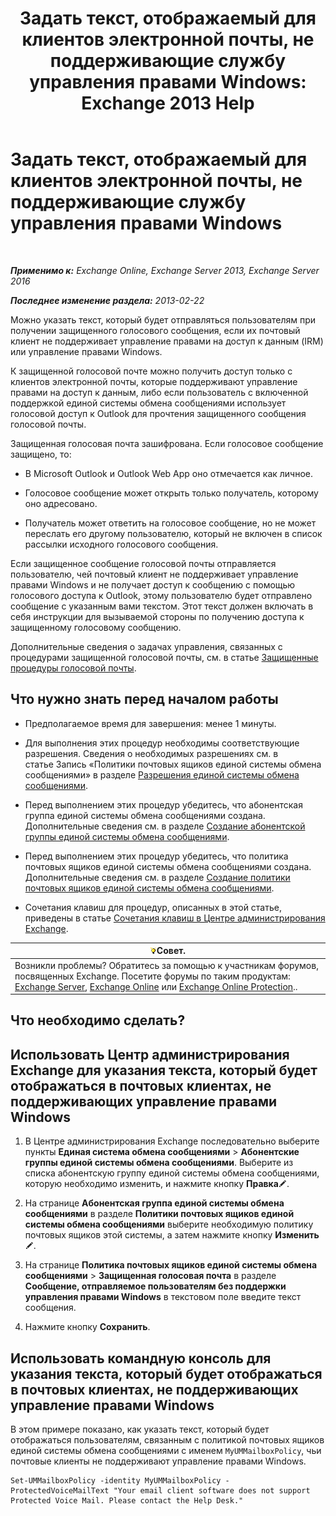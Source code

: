 ﻿---
title: 'Задать текст, отображаемый для клиентов электронной почты, не поддерживающие службу управления правами Windows: Exchange 2013 Help'
TOCTitle: Задать текст, отображаемый для клиентов электронной почты, не поддерживающие службу управления правами Windows
ms:assetid: a9b2238a-b534-469c-a0c3-2768bc3d005b
ms:mtpsurl: https://technet.microsoft.com/ru-ru/library/Ee423552(v=EXCHG.150)
ms:contentKeyID: 52059220
ms.date: 05/22/2018
mtps_version: v=EXCHG.150
ms.translationtype: MT
---

# Задать текст, отображаемый для клиентов электронной почты, не поддерживающие службу управления правами Windows

 

_**Применимо к:** Exchange Online, Exchange Server 2013, Exchange Server 2016_

_**Последнее изменение раздела:** 2013-02-22_

Можно указать текст, который будет отправляться пользователям при получении защищенного голосового сообщения, если их почтовый клиент не поддерживает управление правами на доступ к данным (IRM) или управление правами Windows.

К защищенной голосовой почте можно получить доступ только с клиентов электронной почты, которые поддерживают управление правами на доступ к данным, либо если пользователь с включенной поддержкой единой системы обмена сообщениями использует голосовой доступ к Outlook для прочтения защищенного сообщения голосовой почты.

Защищенная голосовая почта зашифрована. Если голосовое сообщение защищено, то:

  - В Microsoft Outlook и Outlook Web App оно отмечается как личное.

  - Голосовое сообщение может открыть только получатель, которому оно адресовано.

  - Получатель может ответить на голосовое сообщение, но не может переслать его другому пользователю, который не включен в список рассылки исходного голосового сообщения.

Если защищенное сообщение голосовой почты отправляется пользователю, чей почтовый клиент не поддерживает управление правами Windows и не получает доступ к сообщению с помощью голосового доступа к Outlook, этому пользователю будет отправлено сообщение с указанным вами текстом. Этот текст должен включать в себя инструкции для вызываемой стороны по получению доступа к защищенному голосовому сообщению.

Дополнительные сведения о задачах управления, связанных с процедурами защищенной голосовой почты, см. в статье [Защищенные процедуры голосовой почты](protected-voice-mail-procedures-exchange-2013-help.md).

## Что нужно знать перед началом работы

  - Предполагаемое время для завершения: менее 1 минуты.

  - Для выполнения этих процедур необходимы соответствующие разрешения. Сведения о необходимых разрешениях см. в статье Запись «Политики почтовых ящиков единой системы обмена сообщениями» в разделе [Разрешения единой системы обмена сообщениями](unified-messaging-permissions-exchange-2013-help.md).

  - Перед выполнением этих процедур убедитесь, что абонентская группа единой системы обмена сообщениями создана. Дополнительные сведения см. в разделе [Создание абонентской группы единой системы обмена сообщениями](create-a-um-dial-plan-exchange-2013-help.md).

  - Перед выполнением этих процедур убедитесь, что политика почтовых ящиков единой системы обмена сообщениями создана. Дополнительные сведения см. в разделе [Создание политики почтовых ящиков единой системы обмена сообщениями](create-a-um-mailbox-policy-exchange-2013-help.md).

  - Сочетания клавиш для процедур, описанных в этой статье, приведены в статье [Сочетания клавиш в Центре администрирования Exchange](keyboard-shortcuts-in-the-exchange-admin-center-exchange-online-protection-help.md).

<table>
<thead>
<tr class="header">
<th><img src="images/Bb124558.tip(EXCHG.150).gif" title="Совет" alt="Совет" />Совет.</th>
</tr>
</thead>
<tbody>
<tr class="odd">
<td>Возникли проблемы? Обратитесь за помощью к участникам форумов, посвященных Exchange. Посетите форумы по таким продуктам: <a href="https://go.microsoft.com/fwlink/p/?linkid=60612">Exchange Server</a>, <a href="https://go.microsoft.com/fwlink/p/?linkid=267542">Exchange Online</a> или <a href="https://go.microsoft.com/fwlink/p/?linkid=285351">Exchange Online Protection</a>..</td>
</tr>
</tbody>
</table>


## Что необходимо сделать?

## Использовать Центр администрирования Exchange для указания текста, который будет отображаться в почтовых клиентах, не поддерживающих управление правами Windows

1.  В Центре администрирования Exchange последовательно выберите пункты **Единая система обмена сообщениями** \> **Абонентские группы единой системы обмена сообщениями**. Выберите из списка абонентскую группу единой системы обмена сообщениями, которую необходимо изменить, и нажмите кнопку **Правка**![Значок редактирования](images/Bb124582.6f53ccb2-1f13-4c02-bea0-30690e6ea71d(EXCHG.150).gif "Значок редактирования").

2.  На странице **Абонентская группа единой системы обмена сообщениями** в разделе **Политики почтовых ящиков единой системы обмена сообщениями** выберите необходимую политику почтовых ящиков этой системы, а затем нажмите кнопку **Изменить**![Значок редактирования](images/Bb124582.6f53ccb2-1f13-4c02-bea0-30690e6ea71d(EXCHG.150).gif "Значок редактирования").

3.  На странице **Политика почтовых ящиков единой системы обмена сообщениями** \> **Защищенная голосовая почта** в разделе **Сообщение, отправляемое пользователям без поддержки управления правами Windows** в текстовом поле введите текст сообщения.

4.  Нажмите кнопку **Сохранить**.

## Использовать командную консоль для указания текста, который будет отображаться в почтовых клиентах, не поддерживающих управление правами Windows

В этом примере показано, как указать текст, который будет отображаться пользователям, связанным с политикой почтовых ящиков единой системы обмена сообщениями с именем `MyUMMailboxPolicy`, чьи почтовые клиенты не поддерживают управление правами Windows.

    Set-UMMailboxPolicy -identity MyUMMailboxPolicy -ProtectedVoiceMailText "Your email client software does not support Protected Voice Mail. Please contact the Help Desk."

